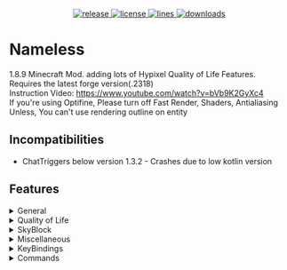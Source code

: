 <p align="center">
<a href="https://github.com/HappyAndJust/Nameless/releases/latest" target="_blank">
    <img alt="release" src="https://img.shields.io/github/v/release/HappyAndJust/Nameless?color=00FFFF&style=for-the-badge" />
  </a>
<a href="https://github.com/HappyAndJust/Nameless/blob/master/LICENSE">
    <img alt="license" src="https://img.shields.io/github/license/HappyAndJust/Nameless?color=00FFFF&style=for-the-badge">
 </a>
<a href="https://github.com/HappyAndJust/Nameless/">
    <img alt="lines" src="https://img.shields.io/tokei/lines/github/HappyAndJust/Nameless?color=00FFFF&style=for-the-badge">
 </a>
<a href="https://github.com/HappyAndJust/Nameless/releases/latest">
    <img alt="downloads" src="https://img.shields.io/github/downloads/HappyAndJust/Nameless/total?color=00FFFF&style=for-the-badge" />
</a>
</p>

# Nameless
1.8.9 Minecraft Mod. adding lots of Hypixel Quality of Life Features. Requires the latest forge version(.2318)<br>
Instruction Video: https://www.youtube.com/watch?v=bVb9K2GyXc4 <br>
If you're using Optifine, Please turn off Fast Render, Shaders, Antialiasing<br>
Unless, You can't use rendering outline on entity

## Incompatibilities
- ChatTriggers below version 1.3.2 - Crashes due to low kotlin version

## Features
<details>
  <summary>General</summary>

  - Glow All Players
  - Remove Negative Effects (blindness, nausea)
  - Bedwars ESP
  - Hide NPC in Lobby
  - Bedwars Ray Trace Bed
  - Display Better Armor in SkyWars
  - Remove Certain Mod ID Sent to Server
</details>
<details>
  <summary>Quality of Life</summary>

  - Join Hypixel Button in Main Menu
  - Reconnect Button in Disconnect Gui
  - Tab Complete /play commands in hypixel
  - Perspective
  - F5 Fix
  - Murderer Finder
  - Trajectory Preview
  - Show Ping numbers in TabList
  - Guess the Build Helper
  - Party Games Helper
    - Jigsaw Rush
    - RPG-16
    - Animal Slaughter
    - Avalanche
    - Anvil Spleef
    - Spider Maze
    - Dive
    - Lab Escape
  - Auto Accept Party
  - AFK Mode
  - Hide Tip Message
  - Cancel Certain Block Rendering
  - Pixel Party Helper
  - In Game Stat Viewer
</details>
<details>
  <summary>SkyBlock</summary>

  - Fairy Soul Waypoint
  - Glow Star Dungeon Mobs
  - Damage Indicator
  - Render Pointing Arrow to Wither/Blood Key
  - Blaze Solver
  - Jerry Workshop Gift ESP
  - Gemstone ESP
  - Glow Dropped Item
  - Livid Dagger Backstep Notifier
  - Glow Bats in Dungeons
  - Glow Dungeons Teammates
  - Show Wither Shield CoolTime
  - Click Anywhere to Open Slayer Menu
  - Enderman Slayer Helper
  - Disable Enderman Teleportation
  - Equip Pet Skin
</details>
<details>
 <summary>Miscellaneous</summary>

 - Auto Update Checker
 - Hit Delay Fix
 - Stop Log Spamming
 - Change Nickname Color
 - Texture Overlay
 - Hide Other Player's Fish Hook
 - Change Fishing Particle Color
 - Disguise Nickname
 - Change Leather Armor Color
 - No HurtCam
 - Change Damaged Entity Color
</details>
<details>
  <summary>KeyBindings</summary>

  - Open Gui
  - Perspective
  - Freeze FairySoul Paths
  - Ghost Block
  - Accept Party
  - Deny Party
  - Auto Send WatchDog Report to Nearest Player
</details>
<details>
  <summary>Commands</summary>

 - /currentdata - prints current game of hypixel
 - /reloadtexture - Reload Texture Overlay's texture
 - /searchbin - Search bins of specific item
 - /name - gets name history of player
 - /waypoint - Show paths to given coordinate
 - /viewstat - View someone's stats
</details>